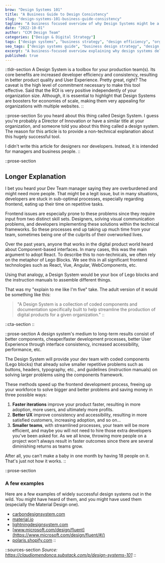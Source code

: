 ```yaml
---
brow: "Design Systems 101"
title: "A Business Guide to Design Consistency"
slug: "design-systems-101-business-guide-consistency"
tagline: "A business focused overview of why Design Systems might be a good idea for your organization"
date: "2022-10-01"
author: "CCM Design Team"
categories: ["Design & Digital Strategy"]
tags: ["design systems", "business strategy", "design efficiency", "organizational design", "frontend development"]
seo_tags: ["design systems guide", "business design strategy", "design system benefits", "design consistency", "design system ROI", "organizational design", "design efficiency", "design system implementation", "frontend development", "component-based design"]
excerpt: "A business-focused overview explaining why design systems deliver measurable ROI through reduced development costs and improved design consistency."
published: true
---
```


::tldr-section
A Design System is a toolbox for your production team(s). Its core benefits are increased developer efficiency and consistency, resulting in better product quality and User Experience. Pretty great, right? The caveat is the high level of commitment necessary to make this tool effective. Said that the ROI is very positive independently of your organization size. Although, it is essential to highlight that Design Systems are boosters for economies of scale, making them very appealing for organizations with multiple websites.
::

::prose-section
So you heard about this thing called Design System. I guess you're probably a Director of Innovation or have a similar title at your organization, and someone told you about this thing called a design system. The reason for this article is to provide a non-technical explanation about this hugely successful tool.

I didn't write this article for designers nor developers. Instead, it is intended for managers and business people.
::

::prose-section
## Longer Explanation

I bet you heard your Dev Team manager saying they are overburdened and might need more people. That might be a legit issue, but in many situations, developers are stuck in sub-optimal processes, especially regarding frontend, eating up their time on repetitive tasks.

Frontend issues are especially prone to these problems since they require input from two distinct skill sets. Designers, solving visual communication problems, and developers implementing these solutions within the technical frameworks. So these processes end up taking up much time from your team, sometimes being one of the culprits of their overworked lives.

Over the past years, anyone that works in the digital product world heard about Component-based interfaces. In many cases, this was the main argument to adopt React. To describe this to non-technicals, we often rely on the metaphor of Lego Blocks. We see this in all significant frontend technologies such as React, Vue, Angular, WebComponents, etc.

Using that analogy, a Design System would be your box of Lego blocks and the instruction manuals to assemble different things.

That was my "explain to me like I'm five" take. The adult version of it would be something like this:

> "A Design System is a collection of coded components and documentation specifically built to help streamline the production of digital products for a given organization."
::

::cta-section
::

::prose-section
A design system's medium to long-term results consist of better components, cheaper/faster development processes, better User Experience through interface consistency, increased accessibility, performance, etc.

The Design System will provide your dev team with coded components (Lego blocks) that already solve smaller repetitive problems such as buttons, headers, typography, etc., and guidelines (instruction manuals) on solving larger problems using the components framework.

These methods speed up the frontend development process, freeing up your workforce to solve bigger and better problems and saving money in three possible ways:

1. **Faster iterations** improve your product faster, resulting in more adoption, more users, and ultimately more profits.
2. **Better UX** improve consistency and accessibility, resulting in more satisfied customers, increasing adoption, and so on...
3. **Smaller teams**, with streamlined processes, your team will be more efficient, and maybe you will not need to hire those extra developers you've been asked for. As we all know, throwing more people on a project won't always result in faster outcomes since there are several diminishing returns as teams grow.

After all, you can't make a baby in one month by having 18 people on it. That's just not how it works.
::

::prose-section
### A few examples

Here are a few examples of widely successful design systems out in the wild. You might have heard of them, and you might have used them (especially the Material Design one).

- [carbondesignsystem.com](https://carbondesignsystem.com/)
- [material.io](https://material.io/)
- [lightningdesignsystem.com](https://www.lightningdesignsystem.com/)
- [www.microsoft.com/design/fluent](https://www.microsoft.com/design/fluent/#/)
- [polaris.shopify.com](https://polaris.shopify.com/)
::

::sources-section
*Source: https://claudiomendonca.substack.com/p/design-systems-101*
::